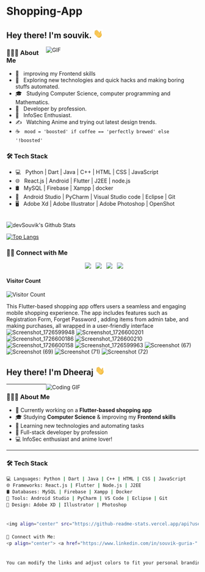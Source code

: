 # Shopping-App

<h2> Hey there! I'm souvik. <img src="https://raw.githubusercontent.com/devSouvik/devSouvik/master/Hi.gif" width="25"></h2>

<img align="right" alt="GIF" src="https://github.com/devSouvik/devSouvik/blob/master/gif4.gif?raw=true" width="400"/>

<!-- https://raw.githubusercontent.com/devSouvik/devSouvik/master/gif3.gif -->

<h3> 👨🏻‍💻 About Me </h3>

- 🔭 &nbsp; improving my Frontend skills 
- 🤔 &nbsp; Exploring new technologies and quick hacks and making boring stuffs automated.
- 🎓 &nbsp; Studying Computer Science, computer programming and Mathematics.
- 💼 &nbsp; Developer by profession.
- 🌱 &nbsp; InfoSec Enthusiast. 
- ✍️ &nbsp; Watching Anime and trying out latest design trends.
- ☕ &nbsp; `mood = 'boosted' if coffee == 'perfectly brewed' else '!boosted'`

<h3>🛠 Tech Stack</h3>

- 💻 &nbsp; Python | Dart | Java | C++ | HTML | CSS | JavaScript 
- 🌐 &nbsp; React.js | Android | Flutter | J2EE | node.js
- 🛢 &nbsp; MySQL | Firebase | Xampp | docker
- 🔧 &nbsp; Android Studio | PyCharm | Visual Studio code | Eclipse | Git
- 🖥 &nbsp; Adobe Xd | Adobe Illustrator | Adobe Photoshop | OpenShot

<br>

<!-- ![souvik's Github Stats](https://github-readme-stats.vercel.app/api?username=devSouvik&show_icons=true&title_color=fff&icon_color=79ff97&text_color=9f9f9f&bg_color=151515) -->

<img align="center" src="https://github-readme-stats.vercel.app/api?username=devSouvik&include_all_commits=true&count_private=true&show_icons=true&line_height=20&title_color=7A7ADB&icon_color=2234AE&text_color=D3D3D3&bg_color=0,000000,130F40" alt="devSouvik's Github Stats">

</br>


[![Top Langs](https://github-readme-stats.vercel.app/api/top-langs/?username=devSouvik&layout=compact&text_color=daf7dc&bg_color=151515)](https://github.com/devSouvik/github-readme-stats)

<h3> 🤝🏻 Connect with Me </h3>

<p align="center">
&nbsp; <a href="https://www.linkedin.com/in/souvik-guria-/" target="_blank" rel="noopener noreferrer"><img src="https://img.icons8.com/plasticine/100/000000/linkedin.png" width="50" /></a>
&nbsp; <a href="mailto:souvikguriacp@gmail.com" target="_blank" rel="noopener noreferrer"><img src="https://img.icons8.com/plasticine/100/000000/gmail.png"  width="50" /></a>
&nbsp; <a href="https://twitter.com/_souvikguria" target="_blank" rel="noopener noreferrer"><img src="https://img.icons8.com/plasticine/100/000000/twitter.png" width="50" /></a>  
&nbsp; <a href="https://www.instagram.com/the_caffeine__addict/" target="_blank" rel="noopener noreferrer"><img src="https://img.icons8.com/plasticine/100/000000/instagram-new.png" width="50" /></a>  
</p>

<!-- Aaahhhhhh !! My contribution grapgh is getting eaten... 😶 -->
<!-- <p> 
 <img src="https://raw.githubusercontent.com/devSouvik/devSouvik/output/github-contribution-grid-snake.gif" />
</p> -->

<!-- addded on 3rd May 2021 -->

#### **Visitor Count**
 ![Visitor Count](https://profile-counter.glitch.me/{devSouvik}/count.svg)

This Flutter-based shopping app offers users a seamless and engaging mobile shopping experience. The app includes features such as Registration Form, Forget Password , adding items from admin tabe, and making purchases, all wrapped in a user-friendly interface
![Screenshot_1726599948](https://github.com/user-attachments/assets/f29528b0-c5f8-4f36-adef-0f9417767f54)
![Screenshot_1726600201](https://github.com/user-attachments/assets/57859736-0644-4d13-82ed-f37d5e125ace)
![Screenshot_1726600186](https://github.com/user-attachments/assets/30bf21b3-8f7d-4e92-8b9e-705fc43471a4)
![Screenshot_1726600210](https://github.com/user-attachments/assets/82fcbdc8-2280-4dc6-9e4d-0330d9edefd3)
![Screenshot_1726600158](https://github.com/user-attachments/assets/8ba76c46-b602-43c8-b0c2-e968e2072c30)
![Screenshot_1726599963](https://github.com/user-attachments/assets/8a868531-4920-4725-a3b9-a7acf2d7f953)
![Screenshot (67)](https://github.com/user-attachments/assets/c023ff24-d4a7-468b-98ef-f636abad6258)
![Screenshot (69)](https://github.com/user-attachments/assets/bdf2087f-a829-4ea6-8ad6-5fa4a20f3277)
![Screenshot (71)](https://github.com/user-attachments/assets/ec44ee2b-698f-40ec-ae9a-6b3f75fa912a)
![Screenshot (72)](https://github.com/user-attachments/assets/204043ab-ac85-4973-a660-630eec4c7421)



<h2> Hey there! I'm Dheeraj <img src="https://raw.githubusercontent.com/devSouvik/devSouvik/master/Hi.gif" width="25"></h2>

<img align="right" alt="Coding GIF" src="https://github.com/devSouvik/devSouvik/blob/master/gif4.gif?raw=true" width="400"/>

---

### 👨🏻‍💻 About Me 
- 🔭 Currently working on a **Flutter-based shopping app**
- 🎓 Studying **Computer Science** & improving my **Frontend skills**
- 🌱 Learning new technologies and automating tasks
- 💼 Full-stack developer by profession
- 💻 InfoSec enthusiast and anime lover!

---

### 🛠 Tech Stack
```bash
💻 Languages: Python | Dart | Java | C++ | HTML | CSS | JavaScript 
🌐 Frameworks: React.js | Flutter | Node.js | J2EE
🛢 Databases: MySQL | Firebase | Xampp | Docker
🔧 Tools: Android Studio | PyCharm | VS Code | Eclipse | Git
🎨 Design: Adobe XD | Illustrator | Photoshop


<img align="center" src="https://github-readme-stats.vercel.app/api?username=devSouvik&include_all_commits=true&count_private=true&show_icons=true&line_height=20&title_color=7A7ADB&icon_color=2234AE&text_color=D3D3D3&bg_color=0,000000,130F40" alt="devSouvik's Github Stats">

🤝 Connect with Me:
<p align="center"> <a href="https://www.linkedin.com/in/souvik-guria-" target="_blank"><img src="https://img.icons8.com/plasticine/100/000000/linkedin.png" width="50"></a> <a href="mailto:souvikguriacp@gmail.com" target="_blank"><img src="https://img.icons8.com/plasticine/100/000000/gmail.png" width="50"></a> <a href="https://twitter.com/_souvikguria" target="_blank"><img src="https://img.icons8.com/plasticine/100/000000/twitter.png" width="50"></a> <a href="https://www.instagram.com/the_caffeine__addict/" target="_blank"><img src="https://img.icons8.com/plasticine/100/000000/instagram-new.png" width="50"></a> </p>


You can modify the links and adjust colors to fit your personal branding, ensuring it’s visually engaging. This layout includes section dividers, structured information, and highlights your shopping app.

